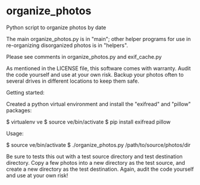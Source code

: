 organize_photos
===============

Python script to organize photos by date

The main organize_photos.py is in "main"; other helper programs for
use in re-organizing disorganized photos is in "helpers".

Please see comments in organize_photos.py and exif_cache.py

As mentioned in the LICENSE file, this software comes with warranty. Audit
the code yourself and use at your own risk. Backup your photos often to
several drives in different locations to keep them safe.

Getting started:

Created a python virtual environment and install the "exifread" and "pillow"
packages:

$ virtualenv ve
$ source ve/bin/activate
$ pip install exifread pillow

Usage:

$ source ve/bin/activate
$ ./organize_photos.py /path/to/source/photos/dir

Be sure to tests this out with a test source directory and test destination
directory. Copy a few photos into a new directory as the test source, and
create a new directory as the test destination. Again, audit the code yourself
and use at your own risk!
